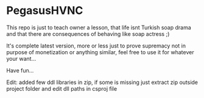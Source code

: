 # PegasusHVNC
This repo is just to teach owner a lesson, that life isnt Turkish soap drama and that there are consequences of behaving like soap actress ;)

It's complete latest version, more or less just to prove supremacy not in purpose of monetization or anything similar, feel free to use it for whatever your want...

Have fun...


Edit: added few ddl libraries in zip, if some is missing just extract zip outside project folder and edit dll paths in csproj file
